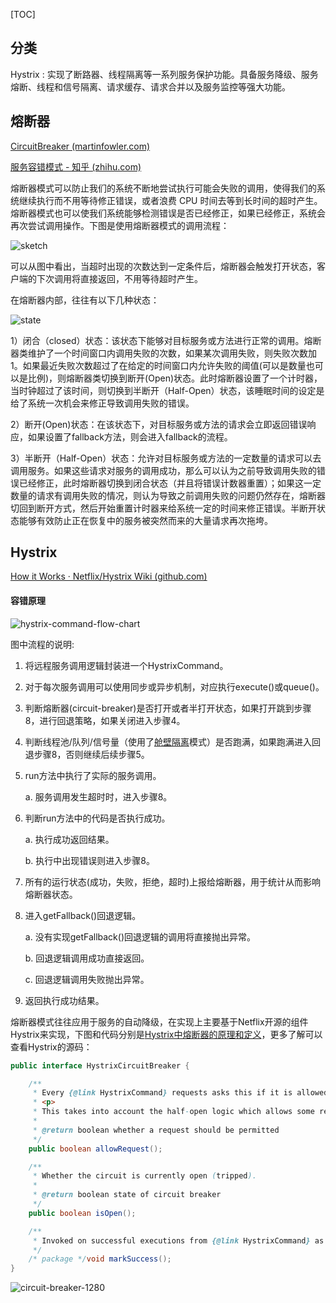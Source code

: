 [TOC]

## 分类

Hystrix : 实现了断路器、线程隔离等一系列服务保护功能。具备服务降级、服务熔断、线程和信号隔离、请求缓存、请求合并以及服务监控等强大功能。





## 熔断器

[CircuitBreaker (martinfowler.com)](https://martinfowler.com/bliki/CircuitBreaker.html)

[服务容错模式 - 知乎 (zhihu.com)](https://zhuanlan.zhihu.com/p/23711137)

熔断器模式可以防止我们的系统不断地尝试执行可能会失败的调用，使得我们的系统继续执行而不用等待修正错误，或者浪费 CPU 时间去等到长时间的超时产生。熔断器模式也可以使我们系统能够检测错误是否已经修正，如果已经修正，系统会再次尝试调用操作。下图是使用熔断器模式的调用流程：

![sketch](https://cdn.jsdelivr.net/gh/YangZhiqiang98/ImageBed/sketch.png)



可以从图中看出，当超时出现的次数达到一定条件后，熔断器会触发打开状态，客户端的下次调用将直接返回，不用等待超时产生。

在熔断器内部，往往有以下几种状态：

![state](https://cdn.jsdelivr.net/gh/YangZhiqiang98/ImageBed/state.png)



1）闭合（closed）状态：该状态下能够对目标服务或方法进行正常的调用。熔断器类维护了一个时间窗口内调用失败的次数，如果某次调用失败，则失败次数加 1。如果最近失败次数超过了在给定的时间窗口内允许失败的阈值(可以是数量也可以是比例)，则熔断器类切换到断开(Open)状态。此时熔断器设置了一个计时器，当时钟超过了该时间，则切换到半断开（Half-Open）状态，该睡眠时间的设定是给了系统一次机会来修正导致调用失败的错误。

2）断开(Open)状态：在该状态下，对目标服务或方法的请求会立即返回错误响应，如果设置了fallback方法，则会进入fallback的流程。

3）半断开（Half-Open）状态：允许对目标服务或方法的一定数量的请求可以去调用服务。如果这些请求对服务的调用成功，那么可以认为之前导致调用失败的错误已经修正，此时熔断器切换到闭合状态（并且将错误计数器重置）；如果这一定数量的请求有调用失败的情况，则认为导致之前调用失败的问题仍然存在，熔断器切回到断开方式，然后开始重置计时器来给系统一定的时间来修正错误。半断开状态能够有效防止正在恢复中的服务被突然而来的大量请求再次拖垮。



## Hystrix



[How it Works · Netflix/Hystrix Wiki (github.com)](https://github.com/Netflix/Hystrix/wiki/How-it-Works)

#### 容错原理

![hystrix-command-flow-chart](https://cdn.jsdelivr.net/gh/YangZhiqiang98/ImageBed/hystrix-command-flow-chart.png)



图中流程的说明:

1. 将远程服务调用逻辑封装进一个HystrixCommand。

2. 对于每次服务调用可以使用同步或异步机制，对应执行execute()或queue()。

3. 判断熔断器(circuit-breaker)是否打开或者半打开状态，如果打开跳到步骤8，进行回退策略，如果关闭进入步骤4。

4. 判断线程池/队列/信号量（使用了[舱壁隔离](https://zhuanlan.zhihu.com/p/23711137)模式）是否跑满，如果跑满进入回退步骤8，否则继续后续步骤5。

5. run方法中执行了实际的服务调用。

   a. 服务调用发生超时时，进入步骤8。

6. 判断run方法中的代码是否执行成功。

   a. 执行成功返回结果。

   b. 执行中出现错误则进入步骤8。

7. 所有的运行状态(成功，失败，拒绝，超时)上报给熔断器，用于统计从而影响熔断器状态。

8. 进入getFallback()回退逻辑。

   a. 没有实现getFallback()回退逻辑的调用将直接抛出异常。

   b. 回退逻辑调用成功直接返回。

   c. 回退逻辑调用失败抛出异常。

9. 返回执行成功结果。



熔断器模式往往应用于服务的自动降级，在实现上主要基于Netflix开源的组件Hystrix来实现，下图和代码分别是[Hystrix中熔断器的原理和定义](https://github.com/Netflix/Hystrix/wiki/How-it-Works)，更多了解可以查看Hystrix的源码：



```java
public interface HystrixCircuitBreaker {

    /**
     * Every {@link HystrixCommand} requests asks this if it is allowed to proceed or not.
     * <p>
     * This takes into account the half-open logic which allows some requests through when determining if it should be closed again.
     * 
     * @return boolean whether a request should be permitted
     */
    public boolean allowRequest();

    /**
     * Whether the circuit is currently open (tripped).
     * 
     * @return boolean state of circuit breaker
     */
    public boolean isOpen();

    /**
     * Invoked on successful executions from {@link HystrixCommand} as part of feedback mechanism when in a half-open state.
     */
    /* package */void markSuccess();
}
```







![circuit-breaker-1280](https://cdn.jsdelivr.net/gh/YangZhiqiang98/ImageBed/circuit-breaker-1280.png)



